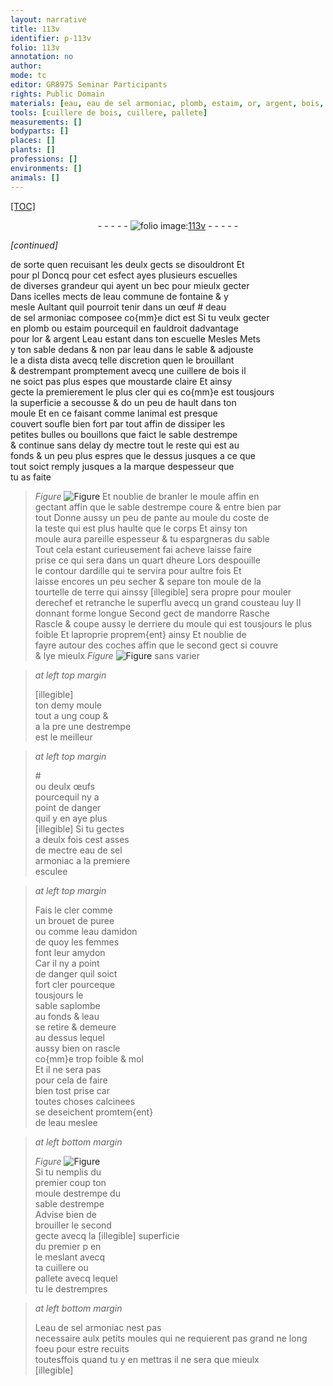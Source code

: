 ```yaml
---
layout: narrative
title: 113v
identifier: p-113v
folio: 113v
annotation: no
author:
mode: tc
editor: GR8975 Seminar Participants
rights: Public Domain
materials: [eau, eau de sel armoniac, plomb, estaim, or, argent, bois, ardille, terre, œufs, eau damidon, amydon]
tools: [cuillere de bois, cuillere, pallete]
measurements: []
bodyparts: []
places: []
plants: []
professions: []
environments: []
animals: []
---
```


<p><a href="{{site.url}}/{{base.url}}/diplomatic/">[TOC]</a></p><div class="folio" align="center">- - - - - <a href="http://gallica.bnf.fr/ark:/12148/btv1b10500001g/f232.image" target="_blank"><img src="https://cu-mkp.github.io/2017-workshop-edition/assets/photo-icon.png" alt="folio image: " style="display:inline-block; margin-bottom:-3px;"/>113v</a> - - - - - </div>  
 
*[continued]*
  
de sorte quen recuisant les deulx gects se disouldront <span class="del">Et<br/> pour pl</span> Doncq pour cet esfect ayes plusieurs escuelles<br/> de diverses grandeur qui ayent un bec pour mieulx gecter<br/> Dans icelles mects de l<span class="m">eau</span> commune de fontaine & y<br/> mesle Aultant quil pourroit tenir dans un œuf # d<span class="m">eau<br/> de sel armoniac</span> composee co{mm}e dict est Si tu veulx gecter<br/> en <span class="m">plomb</span> ou <span class="m">estaim</span> pourcequil en fauldroit dadvantage<br/> pour l<span class="m">or</span> & <span class="m">argent</span> L<span class="m">eau</span> estant dans ton escuelle <span class="del">Mesles</span> Mets<br/> <span class="del">y</span> ton sable dedans & non par l<span class="m">eau</span> dans le sable & adjouste<br/> le <span class="del">a dista dista</span> avecq telle discretion quen le brouillant<br/> & destrempant promptement avecq une <span class="tl">cuillere de <span class="m">bois</span></span> il<br/> ne soict pas plus espes que moustarde <span class="del">claire</span> Et ainsy<br/> gecte <span class="del">la</span> premierement le plus cler <span class="del">qui es</span> co{mm}e est tousjours<br/> la superficie a secousse & <span class="del">do</span> un peu de hault dans ton<br/> moule Et en ce faisant comme lanimal est presque<br/> couvert soufle bien fort par tout affin de dissiper les<br/> petites bulles ou bouillons que faict le sable destrempe<br/> & continue sans delay dy mectre tout le reste qui est au<br/> fonds & un peu plus espres que le dessus jusques a ce que<br/> tout soict remply jusques a la marque despesseur que<br/> tu as faite 
> *Figure*
> <a href="https://drive.google.com/open?id=0B9-oNrvWdlO5bEE5QmFaQWxUYm8" target="_blank"><img src="https://cu-mkp.github.io/GR8975-edition/assets/photo-icon.png" alt="Figure" style="display:inline-block; margin-bottom:-3px;"/></a>
 Et noublie de branler le moule <span class="del">affin</span> en<br/> gectant affin que le sable destrempe coure & entre bien par<br/> tout Donne aussy un peu de pante au moule du coste de<br/> la teste qui est plus haulte que le corps Et ainsy ton<br/> moule aura pareille espesseur & tu espargneras du sable<br/> Tout cela estant curieusement <span class="del">fai</span> acheve laisse faire<br/> prise ce qui sera dans un quart dheure Lors despouille<br/> le contour d<span class="m">ardille</span> qui te servira pour aultre fois Et<br/> laisse encores un peu secher & separe ton moule de la<br/> tourtelle de <span class="m">terre</span> qui ainssy <span class="del">[illegible]</span> sera propre pour mouler<br/> derechef et retranche le superflu avecq un grand cousteau luy II<br/> donnant forme longue <span class="del">Second gect</span> de mandorre <span class="del">Rasche</span><br/> Rascle & coupe aussy le derriere <span class="add">du moule</span> qui est tousjours le plus<br/> foible Et laproprie proprem{ent} ainsy Et noublie de<br/> fayre autour des coches affin que le second gect si couvre<br/> & lye mieulx 
> *Figure*
> <a href="https://drive.google.com/open?id=0B9-oNrvWdlO5V29QdUxZVmxCUDQ" target="_blank"><img src="https://cu-mkp.github.io/GR8975-edition/assets/photo-icon.png" alt="Figure" style="display:inline-block; margin-bottom:-3px;"/></a>
 sans varier
 
> *at left top margin*
> 
> 
>   <span class="del">[illegible]</span><br/> ton demy moule<br/> tout a ung coup &<br/> a <span class="del">la pre</span> une destrempe<br/> est le meilleur
 
> *at left top margin*
> 
> 
>   #<br/> ou deulx <span class="m">œufs</span><br/> pourcequil ny a<br/> point de danger<br/> quil y en aye plus<br/> <span class="del">[illegible]</span> Si tu gectes<br/> a deulx fois cest asses<br/> de mectre <span class="m">eau de sel<br/> armoniac</span> a la premiere<br/> esculee
 
> *at left top margin*
> 
> 
>   Fais le cler comme<br/> un brouet de puree<br/> ou comme l<span class="m">eau damidon</span><br/> de quoy les femmes<br/> font leur <span class="m">amydon</span><br/> Car il ny a point<br/> de danger quil soict<br/> fort cler pourceque<br/> tousjours le<br/> sable saplombe<br/> au fonds & l<span class="m">eau</span><br/> se retire & demeure<br/> au dessus lequel<br/> aussy bien on rascle<br/> co{mm}e trop foible & mol<br/> Et il ne sera pas<br/> pour cela de faire<br/> bien tost prise car<br/> toutes choses calcinees<br/> se deseichent promtem{ent}<br/> de l<span class="m">eau</span> meslee
 
> *at left bottom margin*
> 
> 
>   
> *Figure*
> <a href="https://drive.google.com/open?id=0B9-oNrvWdlO5dEdzS040X3RjbkU" target="_blank"><img src="https://cu-mkp.github.io/GR8975-edition/assets/photo-icon.png" alt="Figure" style="display:inline-block; margin-bottom:-3px;"/></a>
<br/> Si tu nemplis du<br/> premier coup ton<br/> moule <span class="del">destrempe</span> du<br/> sable destrempe<br/> Advise bien de<br/> brouiller le second<br/> gecte avecq la <span class="del">[illegible]</span> superficie<br/> du premier <span class="del">p</span> en<br/> le meslant avecq<br/> ta <span class="tl">cuillere</span> ou<br/> <span class="tl">pallete</span> avecq lequel<br/> tu le destrempres
 
> *at left bottom margin*
> 
> 
>   L<span class="m">eau de sel armoniac</span> nest pas<br/> necessaire aulx petits moules qui ne requierent pas grand ne long foeu pour estre recuits<br/> toutesffois quand tu y en mettras il ne sera que mieulx<br/> [illegible]<br/> 
 
